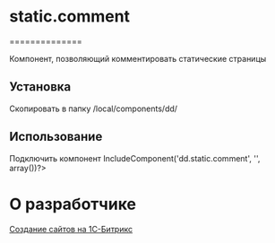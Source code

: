 # static.comment
==============

Компонент, позволяющий комментировать статические страницы

## Установка

Скопировать в папку /local/components/dd/

## Использование

Подключить компонент <?$APPLICATION->IncludeComponent('dd.static.comment', '', array())?>

# О разработчике

[Создание сайтов на 1С-Битрикс](https://ydmitry.ru/services/)
